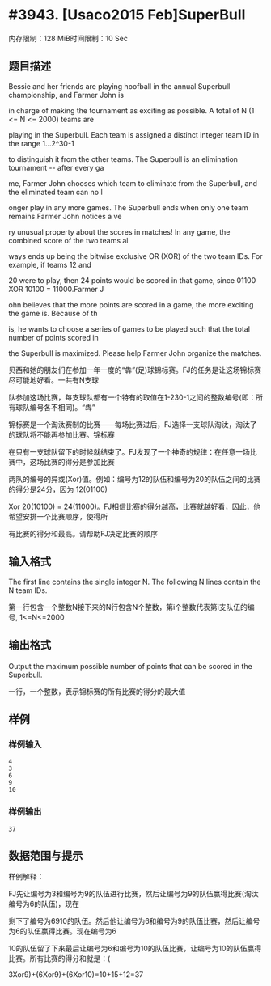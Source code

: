 # #3943. [Usaco2015 Feb]SuperBull

内存限制：128 MiB时间限制：10 Sec

## 题目描述

Bessie and her friends are playing hoofball in the annual Superbull championship, and Farmer John is

 in charge of making the tournament as exciting as possible. A total of N (1 <= N <= 2000) teams are

 playing in the Superbull. Each team is assigned a distinct integer team ID in the range 1...2^30-1 

to distinguish it from the other teams. The Superbull is an elimination tournament -- after every ga

me, Farmer John chooses which team to eliminate from the Superbull, and the eliminated team can no l

onger play in any more games. The Superbull ends when only one team remains.Farmer John notices a ve

ry unusual property about the scores in matches! In any game, the combined score of the two teams al

ways ends up being the bitwise exclusive OR (XOR) of the two team IDs. For example, if teams 12 and 

20 were to play, then 24 points would be scored in that game, since 01100 XOR 10100 = 11000.Farmer J

ohn believes that the more points are scored in a game, the more exciting the game is. Because of th

is, he wants to choose a series of games to be played such that the total number of points scored in

 the Superbull is maximized. Please help Farmer John organize the matches.

贝西和她的朋友们在参加一年一度的&ldquo;犇&rdquo;(足)球锦标赛。FJ的任务是让这场锦标赛尽可能地好看。一共有N支球

队参加这场比赛，每支球队都有一个特有的取值在1-230-1之间的整数编号(即：所有球队编号各不相同)。&ldquo;犇&rdquo;

锦标赛是一个淘汰赛制的比赛&mdash;&mdash;每场比赛过后，FJ选择一支球队淘汰，淘汰了的球队将不能再参加比赛。锦标赛

在只有一支球队留下的时候就结束了。FJ发现了一个神奇的规律：在任意一场比赛中，这场比赛的得分是参加比赛

两队的编号的异或(Xor)值。例如：编号为12的队伍和编号为20的队伍之间的比赛的得分是24分，因为 12(01100) 

Xor 20(10100) = 24(11000)。FJ相信比赛的得分越高，比赛就越好看，因此，他希望安排一个比赛顺序，使得所

有比赛的得分和最高。请帮助FJ决定比赛的顺序

## 输入格式

The first line contains the single integer N. The following N lines contain the N team IDs.

第一行包含一个整数N接下来的N行包含N个整数，第i个整数代表第i支队伍的编号, 1<=N<=2000

## 输出格式

#### 

Output the maximum possible number of points that can be scored in the Superbull.

一行，一个整数，表示锦标赛的所有比赛的得分的最大值

## 样例

### 样例输入

    
    4
    3
    6
    9
    10
    

### 样例输出

    
    37
    
    

## 数据范围与提示

样例解释：

FJ先让编号为3和编号为9的队伍进行比赛，然后让编号为9的队伍赢得比赛(淘汰编号为6的队伍)，现在

剩下了编号为6910的队伍。然后他让编号为6和编号为9的队伍比赛，然后让编号为6的队伍赢得比赛。现在编号为6

10的队伍留了下来最后让编号为6和编号为10的队伍比赛，让编号为10的队伍赢得比赛。所有比赛的得分和就是：(

3Xor9)+(6Xor9)+(6Xor10)=10+15+12=37
